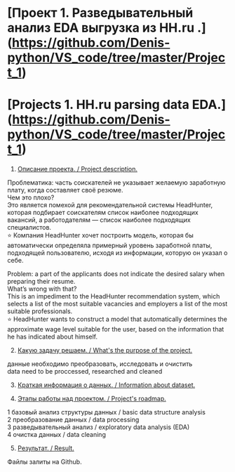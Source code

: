 
# [Проект 1. Разведывательный анализ EDA выгрузка из HH.ru .] (https://github.com/Denis-python/VS_code/tree/master/Project_1) <br>
# [Projects 1. HH.ru parsing data EDA.] (https://github.com/Denis-python/VS_code/tree/master/Project_1)

1. [Описание проекта. / Project description.]()<br>

Проблематика: часть соискателей не указывает желаемую заработную плату, когда составляет своё резюме.<br>
Чем это плохо?<br>
Это является помехой для рекомендательной системы HeadHunter, которая подбирает соискателям список наиболее подходящих вакансий, 
а работодателям — список наиболее подходящих специалистов.<br>
⭐ Компания HeadHunter хочет построить модель, которая бы автоматически определяла примерный уровень заработной платы, 
подходящей пользователю, исходя из информации, которую он указал о себе.

Problem: a part of the applicants does not indicate the desired salary when preparing their resume.<br>
What’s wrong with that?<br>
This is an impediment to the HeadHunter recommendation system, which selects a list of the most suitable vacancies and employers 
a list of the most suitable professionals.<br>
⭐ HeadHunter wants to construct a model that automatically determines the approximate wage level suitable for the user, 
based on the information that he has indicated about himself.

2. [Какую задачу решаем. / What's the purpose of the project.]()<br>

 данные необходимо преобразовать, исследовать и очистить <br>
 data need to be proccessed, researched and cleaned

3. [Краткая информация о данных. / Information about dataset.]()<br>

4. [Этапы работы над проектом. / Project's roadmap.]()  <br>

1 базовый анализ структуры данных / basic data structure analysis <br>
2 преобразование данных / data processing<br>
3 разведывательный анализ / exploratory data analysis (EDA)<br>
4 очистка данных / data cleaning<br>

5. [Результат. / Result.]()


Файлы залиты на Github.


